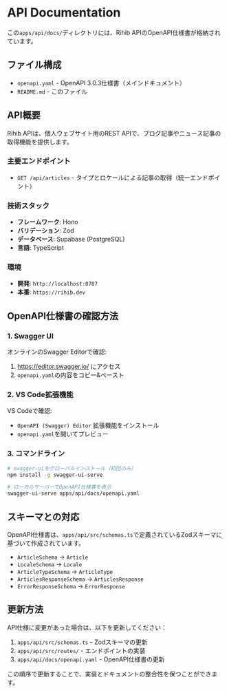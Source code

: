 # API Documentation

この`apps/api/docs/`ディレクトリには、Rihib APIのOpenAPI仕様書が格納されています。

## ファイル構成

- `openapi.yaml` - OpenAPI 3.0.3仕様書（メインドキュメント）
- `README.md` - このファイル

## API概要

Rihib APIは、個人ウェブサイト用のREST APIで、ブログ記事やニュース記事の取得機能を提供します。

### 主要エンドポイント

- `GET /api/articles` - タイプとロケールによる記事の取得（統一エンドポイント）

### 技術スタック

- **フレームワーク**: Hono
- **バリデーション**: Zod
- **データベース**: Supabase (PostgreSQL)
- **言語**: TypeScript

### 環境

- **開発**: `http://localhost:8787`
- **本番**: `https://rihib.dev`

## OpenAPI仕様書の確認方法

### 1. Swagger UI

オンラインのSwagger Editorで確認:

1. <https://editor.swagger.io/> にアクセス
2. `openapi.yaml`の内容をコピー&ペースト

### 2. VS Code拡張機能

VS Codeで確認:

- `OpenAPI (Swagger) Editor` 拡張機能をインストール
- `openapi.yaml`を開いてプレビュー

### 3. コマンドライン

```bash
# swagger-uiをグローバルインストール（初回のみ）
npm install -g swagger-ui-serve

# ローカルサーバーでOpenAPI仕様書を表示
swagger-ui-serve apps/api/docs/openapi.yaml
```

## スキーマとの対応

OpenAPI仕様書は、`apps/api/src/schemas.ts`で定義されているZodスキーマに基づいて作成されています。

- `ArticleSchema` → `Article`
- `LocaleSchema` → `Locale`
- `ArticleTypeSchema` → `ArticleType`
- `ArticlesResponseSchema` → `ArticlesResponse`
- `ErrorResponseSchema` → `ErrorResponse`

## 更新方法

API仕様に変更があった場合は、以下を更新してください：

1. `apps/api/src/schemas.ts` - Zodスキーマの更新
2. `apps/api/src/routes/` - エンドポイントの実装
3. `apps/api/docs/openapi.yaml` - OpenAPI仕様書の更新

この順序で更新することで、実装とドキュメントの整合性を保つことができます。
